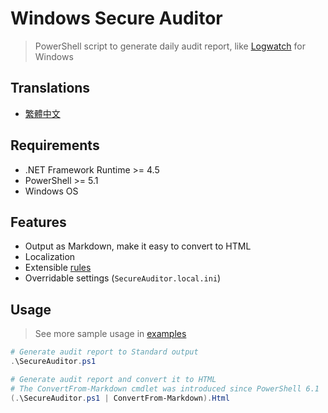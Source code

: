 # Windows Secure Auditor

> PowerShell script to generate daily audit report, like [Logwatch](https://sourceforge.net/projects/logwatch/) for Windows

## Translations

- [繁體中文](./README.zh-TW.md)

## Requirements

- .NET Framework Runtime >= 4.5
- PowerShell >= 5.1
- Windows OS

## Features

- Output as Markdown, make it easy to convert to HTML
- Localization
- Extensible [rules](./rules/)
- Overridable settings (`SecureAuditor.local.ini`)

## Usage

> See more sample usage in [examples](./examples/)

```powershell
# Generate audit report to Standard output
.\SecureAuditor.ps1

# Generate audit report and convert it to HTML
# The ConvertFrom-Markdown cmdlet was introduced since PowerShell 6.1
(.\SecureAuditor.ps1 | ConvertFrom-Markdown).Html
```
